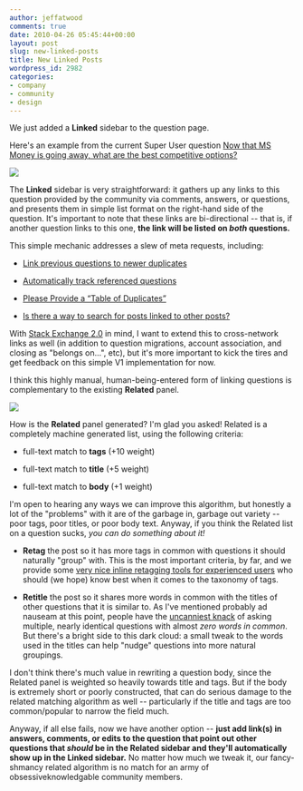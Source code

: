 ```yaml
---
author: jeffatwood
comments: true
date: 2010-04-26 05:45:44+00:00
layout: post
slug: new-linked-posts
title: New Linked Posts
wordpress_id: 2982
categories:
- company
- community
- design
---
```



We just added a **Linked** sidebar to the question page.



Here's an example from the current Super User question [Now that MS Money is going away, what are the best competitive options?](http://superuser.com/questions/2769/now-that-ms-money-is-going-away-what-are-the-best-competitive-options)



![](/blog/images/2010-04-26-new-linked-posts/superuser-linked-related-1.png)



The **Linked** sidebar is very straightforward: it gathers up any links to this question provided by the community via comments, answers, or questions, and presents them in simple list format on the right-hand side of the question. It's important to note that these links are bi-directional -- that is, if another question links to this one, **the link will be listed on _both_ questions.**



This simple mechanic addresses a slew of meta requests, including:







  * [Link previous questions to newer duplicates](http://meta.stackoverflow.com/questions/40952/link-previous-questions-to-newer-duplicates)

  * [Automatically track referenced questions](http://meta.stackoverflow.com/questions/44643/automatically-track-referenced-questions)

  * [Please Provide a “Table of Duplicates”](http://meta.stackoverflow.com/questions/36366/please-provide-a-table-of-duplicates)

  * [Is there a way to search for posts linked to other posts?](http://meta.stackoverflow.com/questions/40463/is-there-a-way-to-search-for-posts-linked-to-other-posts)




With [Stack Exchange 2.0](http://blog.stackexchange.com/post/518474918/stack-exchange-2-0) in mind, I want to extend this to cross-network links as well (in addition to question migrations, account association, and closing as "belongs on...", etc), but it's more important to kick the tires and get feedback on this simple V1 implementation for now.



I think this highly manual, human-being-entered form of linking questions is complementary to the existing **Related** panel.



![](/blog/images/2010-04-26-new-linked-posts/superuser-linked-related-2.png)



How is the **Related** panel generated? I'm glad you asked! Related is a completely machine generated list, using the following criteria:







  * full-text match to **tags** (+10 weight)

  * full-text match to **title** (+5 weight)

  * full-text match to **body** (+1 weight)




I'm open to hearing any ways we can improve this algorithm, but honestly a lot of the "problems" with it are of the garbage in, garbage out variety -- poor tags, poor titles, or poor body text. Anyway, if you think the Related list on a question sucks, _you can do something about it!_







  * **Retag** the post so it has more tags in common with questions it should naturally "group" with. This is the most important criteria, by far, and we provide some [very nice inline retagging tools for experienced users](http://blog.stackoverflow.com/2010/04/new-10k-feature-inline-tagging/) who should (we hope) know best when it comes to the taxonomy of tags.

  * **Retitle** the post so it shares more words in common with the titles of other questions that it is similar to. As I've mentioned probably ad nauseam at this point, people have the [uncanniest knack](http://blog.stackoverflow.com/2008/10/stack-overflow-search-now-51-less-crappy/) of asking multiple, nearly identical questions with almost _zero words in common_. But there's a bright side to this dark cloud: a small tweak to the words used in the titles can help "nudge" questions into more natural groupings.




I don't think there's much value in rewriting a question body, since the Related panel is weighted so heavily towards title and tags. But if the body is extremely short or poorly constructed, that can do serious damage to the related matching algorithm as well -- particularly if the title and tags are too common/popular to narrow the field much.



Anyway, if all else fails, now we have another option -- **just add link(s) in answers, comments, or edits to the question that point out other questions that _should_ be in the Related sidebar and they'll automatically show up in the Linked sidebar.** No matter how much we tweak it, our fancy-shmancy related algorithm is no match for an army of obsessiveknowledgable community members.

